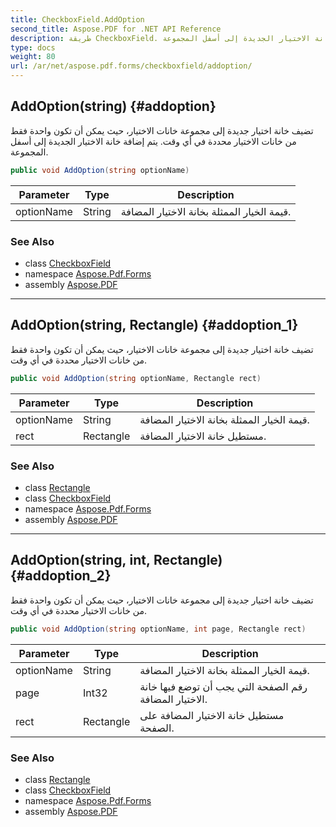 ```yaml
---
title: CheckboxField.AddOption
second_title: Aspose.PDF for .NET API Reference
description: طريقة CheckboxField. تضيف خانة اختيار جديدة إلى مجموعة خانات الاختيار التي يمكن أن تكون واحدة فقط من خانات الاختيار محددة في أي وقت. يتم إضافة خانة الاختيار الجديدة إلى أسفل المجموعة
type: docs
weight: 80
url: /ar/net/aspose.pdf.forms/checkboxfield/addoption/
---
```

## AddOption(string) {#addoption}

تضيف خانة اختيار جديدة إلى مجموعة خانات الاختيار، حيث يمكن أن تكون واحدة فقط من خانات الاختيار محددة في أي وقت. يتم إضافة خانة الاختيار الجديدة إلى أسفل المجموعة.

```csharp
public void AddOption(string optionName)
```

| Parameter | Type | Description |
| --- | --- | --- |
| optionName | String | قيمة الخيار الممثلة بخانة الاختيار المضافة. |

### See Also

* class [CheckboxField](../)
* namespace [Aspose.Pdf.Forms](../../../aspose.pdf.forms/)
* assembly [Aspose.PDF](../../../)

---

## AddOption(string, Rectangle) {#addoption_1}

تضيف خانة اختيار جديدة إلى مجموعة خانات الاختيار، حيث يمكن أن تكون واحدة فقط من خانات الاختيار محددة في أي وقت.

```csharp
public void AddOption(string optionName, Rectangle rect)
```

| Parameter | Type | Description |
| --- | --- | --- |
| optionName | String | قيمة الخيار الممثلة بخانة الاختيار المضافة. |
| rect | Rectangle | مستطيل خانة الاختيار المضافة. |

### See Also

* class [Rectangle](../../../aspose.pdf/rectangle/)
* class [CheckboxField](../)
* namespace [Aspose.Pdf.Forms](../../../aspose.pdf.forms/)
* assembly [Aspose.PDF](../../../)

---

## AddOption(string, int, Rectangle) {#addoption_2}

تضيف خانة اختيار جديدة إلى مجموعة خانات الاختيار، حيث يمكن أن تكون واحدة فقط من خانات الاختيار محددة في أي وقت.

```csharp
public void AddOption(string optionName, int page, Rectangle rect)
```

| Parameter | Type | Description |
| --- | --- | --- |
| optionName | String | قيمة الخيار الممثلة بخانة الاختيار المضافة. |
| page | Int32 | رقم الصفحة التي يجب أن توضع فيها خانة الاختيار المضافة. |
| rect | Rectangle | مستطيل خانة الاختيار المضافة على الصفحة. |

### See Also

* class [Rectangle](../../../aspose.pdf/rectangle/)
* class [CheckboxField](../)
* namespace [Aspose.Pdf.Forms](../../../aspose.pdf.forms/)
* assembly [Aspose.PDF](../../../)